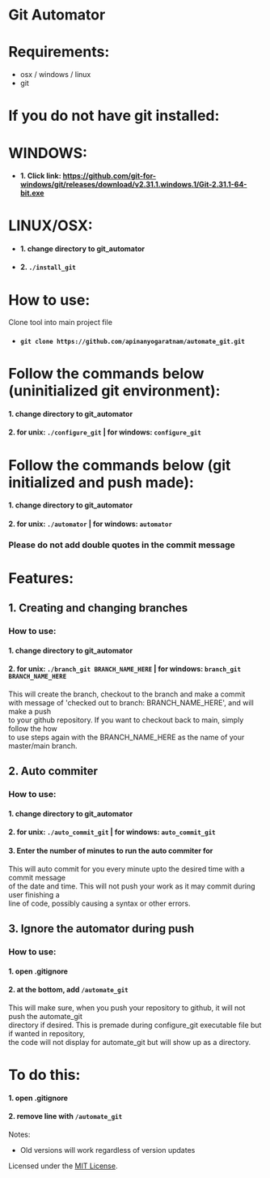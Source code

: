 # Git Automator

# Requirements:
* osx / windows / linux
* git

# If you do not have git installed:
# WINDOWS: 
- #### 1. Click link: https://github.com/git-for-windows/git/releases/download/v2.31.1.windows.1/Git-2.31.1-64-bit.exe
# LINUX/OSX: 
- #### 1. change directory to git_automator
- #### 2. `./install_git`

# How to use:
Clone tool into main project file
* #### `git clone https://github.com/apinanyogaratnam/automate_git.git`

# Follow the commands below (uninitialized git environment):
#### 1. change directory to git_automator
#### 2. for unix: `./configure_git` | for windows: `configure_git`

# Follow the commands below (git initialized and push made): 
#### 1. change directory to git_automator
#### 2. for unix: `./automator` | for windows: `automator`

### Please do not add double quotes in the commit message

# Features:
## 1. Creating and changing branches
### How to use:
#### 1. change directory to git_automator
#### 2. for unix: `./branch_git BRANCH_NAME_HERE` | for windows: `branch_git BRANCH_NAME_HERE`
This will create the branch, checkout to the branch and make a commit <br />
with message of 'checked out to branch: BRANCH_NAME_HERE', and will make a push <br />
to your github repository. If you want to checkout back to main, simply follow the how <br />
to use steps again with the BRANCH_NAME_HERE as the name of your master/main branch. <br />

## 2. Auto commiter
### How to use:
#### 1. change directory to git_automator
#### 2. for unix: `./auto_commit_git` | for windows: `auto_commit_git`
#### 3. Enter the number of minutes to run the auto commiter for
This will auto commit for you every minute upto the desired time with a commit message <br />
of the date and time. This will not push your work as it may commit during user finishing a <br />
line of code, possibly causing a syntax or other errors. <br />

## 3. Ignore the automator during push
### How to use:
#### 1. open .gitignore
#### 2. at the bottom, add `/automate_git`
This will make sure, when you push your repository to github, it will not push the automate_git <br />
directory if desired. This is premade during configure_git executable file but if wanted in repository, <br />
the code will not display for automate_git but will show up as a directory. 
# To do this:
#### 1. open .gitignore
#### 2. remove line with `/automate_git`


Notes: <br />
- Old versions will work regardless of version updates


Licensed under the [MIT License](LICENSE).
